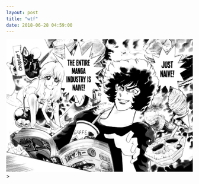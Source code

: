 ```yaml
---
layout: post
title: "wtf"
date: 2018-06-28 04:59:00
---
```


 <img src="/images/3.jpg" class="center">>
